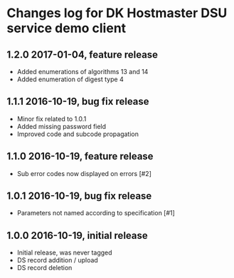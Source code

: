 # Changes log for DK Hostmaster DSU service demo client

## 1.2.0 2017-01-04, feature release

- Added enumerations of algorithms 13 and 14
- Added enumeration of digest type 4


## 1.1.1 2016-10-19, bug fix release

- Minor fix related to 1.0.1
- Added missing password field
- Improved code and subcode propagation 


## 1.1.0 2016-10-19, feature release

- Sub error codes now displayed on errors [#2]


## 1.0.1 2016-10-19, bug fix release

- Parameters not named according to specification [#1]


## 1.0.0 2016-10-19, initial release

- Initial release, was never tagged
- DS record addition / upload 
- DS record deletion

